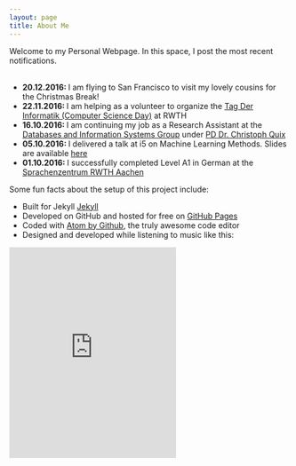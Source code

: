 ```yaml
---
layout: page
title: About Me
---
```


<div class="message">
  Welcome to my Personal Webpage. In this space, I post the most recent notifications. </br></br>
  <ul>
  <li><strong>20.12.2016: </strong>I am flying to San Francisco to visit my lovely cousins for the Christmas Break!</li>
  <li><strong>22.11.2016: </strong>I am helping as a volunteer to organize the <a href="http://tdi2016.dbis.rwth-aachen.de/"> Tag Der Informatik (Computer Science Day)</a> at RWTH</li>
  <li><strong>16.10.2016: </strong>I am continuing my job as a Research Assistant at the <a href="http://dbis.rwth-aachen.de/cms">Databases and Information Systems Group</a> under <a href="http://dbis.rwth-aachen.de/cms/staff/quix">PD Dr. Christoph Quix</a></li>
  <li><strong>05.10.2016: </strong>I delivered a talk at i5 on Machine Learning Methods. Slides are available <a href="../documents/mltalk.pdf">here</a></li>
  <li><strong>01.10.2016: </strong>I successfully completed Level A1 in German at the <a href="http://www.sz.rwth-aachen.de/sprachenzentrum.html">Sprachenzentrum RWTH Aachen</a></li>
</ul>
</div>

<!---
In the novel, *The Strange Case of Dr. Jeykll and Mr. Hyde*, Mr. Poole is Dr. Jekyll's virtuous and loyal butler. Similarly, Poole is an upstanding and effective butler that helps you build Jekyll themes. It's made by [@mdo](https://twitter.com/mdo).

There are currently two themes built on Poole:

* [Hyde](http://hyde.getpoole.com)
* [Lanyon](http://lanyon.getpoole.com)

Learn more and contribute on [GitHub](https://github.com/poole).

## Setup

Some fun facts about the setup of this project include:

* Built for [Jekyll](http://jekyllrb.com)
* Developed on GitHub and hosted for free on [GitHub Pages](https://pages.github.com)
* Coded with [Sublime Text 2](http://sublimetext.com), an amazing code editor
* Designed and developed while listening to music like [Blood Bros Trilogy](https://soundcloud.com/maddecent/sets/blood-bros-series)

Have questions or suggestions? Feel free to [open an issue on GitHub](https://github.com/poole/issues/new) or [ask me on Twitter](https://twitter.com/mdo).

Thanks for reading!
-->

Some fun facts about the setup of this project include:

* Built for Jekyll [Jekyll](http://jekyllrb.com)
* Developed on GitHub and hosted for free on [GitHub Pages](https://pages.github.com)
* Coded with [Atom by Github](https://atom.io/), the truly awesome code editor
* Designed and developed while listening to music like this:

<iframe src="https://embed.spotify.com/?uri=spotify:user:12141976702:playlist:1h65hClFfGyFf3cLJJwKVi" width="300" height="380" frameborder="0" allowtransparency="true"></iframe>
